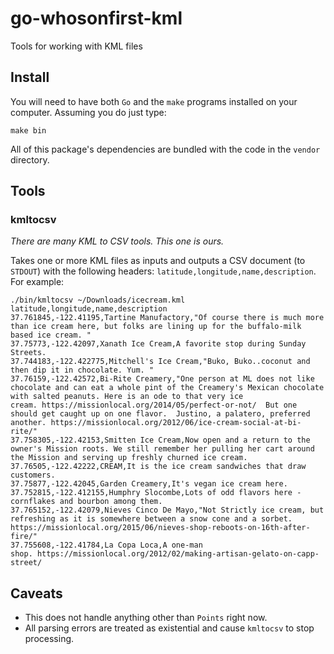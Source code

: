 # go-whosonfirst-kml

Tools for working with KML files

## Install

You will need to have both `Go` and the `make` programs installed on your computer. Assuming you do just type:

```
make bin
```

All of this package's dependencies are bundled with the code in the `vendor` directory.

## Tools

### kmltocsv

_There are many KML to CSV tools. This one is ours._

Takes one or more KML files as inputs and outputs a CSV document (to `STDOUT`) with the following headers: `latitude,longitude,name,description`. For example:

```
./bin/kmltocsv ~/Downloads/icecream.kml
latitude,longitude,name,description
37.761845,-122.41195,Tartine Manufactory,"Of course there is much more than ice cream here, but folks are lining up for the buffalo-milk based ice cream. "
37.75773,-122.42097,Xanath Ice Cream,A favorite stop during Sunday Streets. 
37.744183,-122.422775,Mitchell's Ice Cream,"Buko, Buko..coconut and then dip it in chocolate. Yum. "
37.76159,-122.42572,Bi-Rite Creamery,"One person at ML does not like chocolate and can eat a whole pint of the Creamery's Mexican chocolate with salted peanuts. Here is an ode to that very ice cream. https://missionlocal.org/2014/05/perfect-or-not/  But one should get caught up on one flavor.  Justino, a palatero, preferred another. https://missionlocal.org/2012/06/ice-cream-social-at-bi-rite/"
37.758305,-122.42153,Smitten Ice Cream,Now open and a return to the owner's Mission roots. We still remember her pulling her cart around the Mission and serving up freshly churned ice cream. 
37.76505,-122.42222,CREAM,It is the ice cream sandwiches that draw customers. 
37.75877,-122.42045,Garden Creamery,It's vegan ice cream here. 
37.752815,-122.412155,Humphry Slocombe,Lots of odd flavors here - cornflakes and bourbon among them. 
37.765152,-122.42079,Nieves Cinco De Mayo,"Not Strictly ice cream, but refreshing as it is somewhere between a snow cone and a sorbet. https://missionlocal.org/2015/06/nieves-shop-reboots-on-16th-after-fire/"
37.755608,-122.41784,La Copa Loca,A one-man shop. https://missionlocal.org/2012/02/making-artisan-gelato-on-capp-street/
```

## Caveats

* This does not handle anything other than `Points` right now.
* All parsing errors are treated as existential and cause `kmltocsv` to stop processing.
